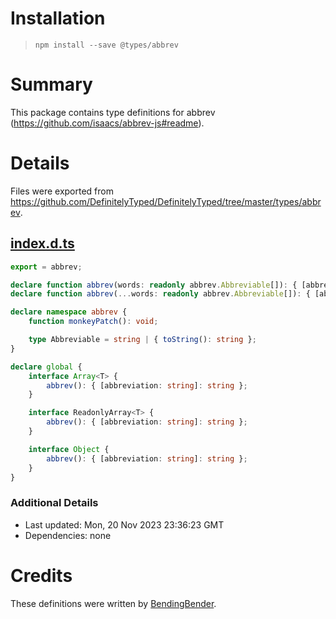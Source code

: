 # Installation
> `npm install --save @types/abbrev`

# Summary
This package contains type definitions for abbrev (https://github.com/isaacs/abbrev-js#readme).

# Details
Files were exported from https://github.com/DefinitelyTyped/DefinitelyTyped/tree/master/types/abbrev.
## [index.d.ts](https://github.com/DefinitelyTyped/DefinitelyTyped/tree/master/types/abbrev/index.d.ts)
````ts
export = abbrev;

declare function abbrev(words: readonly abbrev.Abbreviable[]): { [abbreviation: string]: string };
declare function abbrev(...words: readonly abbrev.Abbreviable[]): { [abbreviation: string]: string };

declare namespace abbrev {
    function monkeyPatch(): void;

    type Abbreviable = string | { toString(): string };
}

declare global {
    interface Array<T> {
        abbrev(): { [abbreviation: string]: string };
    }

    interface ReadonlyArray<T> {
        abbrev(): { [abbreviation: string]: string };
    }

    interface Object {
        abbrev(): { [abbreviation: string]: string };
    }
}

````

### Additional Details
 * Last updated: Mon, 20 Nov 2023 23:36:23 GMT
 * Dependencies: none

# Credits
These definitions were written by [BendingBender](https://github.com/BendingBender).
